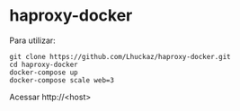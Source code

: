 # haproxy-docker

Para utilizar: 

    git clone https://github.com/Lhuckaz/haproxy-docker.git
    cd haproxy-docker
    docker-compose up
    docker-compose scale web=3
    
Acessar http://\<host\>
